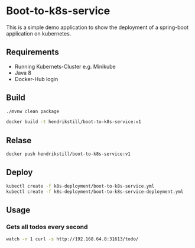 # Boot-to-k8s-service

This is a simple demo application to show the deployment of a spring-boot application on kubernetes.

## Requirements
* Running Kubernets-Cluster e.g. Minikube
* Java 8
* Docker-Hub login

## Build
```bash
./mvnw clean package

docker build -t hendrikstill/boot-to-k8s-service:v1
```

## Relase
```bash
docker push hendrikstill/boot-to-k8s-service:v1
```
## Deploy
```bash
kubectl create -f k8s-deployment/boot-to-k8s-service.yml
kubectl create -f k8s-deployment/boot-to-k8s-service-deployment.yml
```

## Usage

### Gets all todos every second
```bash
watch -n 1 curl -s http://192.168.64.8:31613/todo/
```